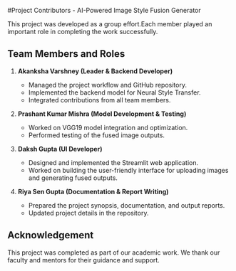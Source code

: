 #Project Contributors - AI-Powered Image Style Fusion Generator

 This project was developed as a group effort.Each member played an important role in completing the work successfully.
## Team Members and Roles

1. **Akanksha Varshney (Leader & Backend Developer)**
   - Managed the project workflow and GitHub repository.
   - Implemented the backend model for Neural Style Transfer.
   - Integrated contributions from all team members.

2. **Prashant Kumar Mishra (Model Development & Testing)**
   - Worked on VGG19 model integration and optimization.
   - Performed testing of the fused image outputs.

3. **Daksh Gupta (UI Developer)**
   - Designed and implemented the Streamlit web application.
   - Worked on building the user-friendly interface for uploading images and generating fused outputs.
4. **Riya Sen Gupta (Documentation & Report Writing)**
   - Prepared the project synopsis, documentation, and output reports.
   - Updated project details in the repository.

## Acknowledgement
This project was completed as part of our academic work.
We thank our faculty and mentors for their guidance and support.
